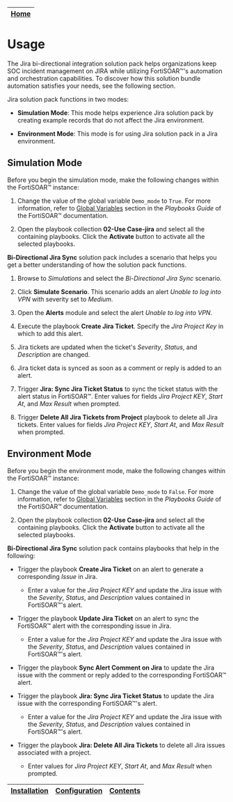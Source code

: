 [Home](../README.md) |
|--------------------------------------------|

# Usage

The Jira bi-directional integration solution pack helps organizations keep SOC incident management on JIRA while utilizing FortiSOAR&trade;'s automation and orchestration capabilities. To discover how this solution bundle automation satisfies your needs, see the following section.

Jira solution pack functions in two modes:

- **Simulation Mode**: This mode helps experience Jira solution pack by creating example records that do not affect the Jira environment.

- **Environment Mode**: This mode is for using Jira solution pack in a Jira environment.

## Simulation Mode

Before you begin the simulation mode, make the following changes within the FortiSOAR&trade; instance:

1. Change the value of the global variable `Demo_mode` to `True`. For more information, refer to [Global Variables](https://docs.fortinet.com/document/fortisoar/7.2.2/playbooks-guide/488685/dynamic-values#Global_Variables) section in the *Playbooks Guide* of the FortiSOAR&trade; documentation.

2. Open the playbook collection **02-Use Case-jira** and select all the containing playbooks. Click the **Activate** button to activate all the selected playbooks.

**Bi-Directional Jira Sync** solution pack includes a scenario that helps you get a better understanding of how the solution pack functions.

1. Browse to *Simulations* and select the *Bi-Directional Jira Sync* scenario.

2. Click **Simulate Scenario**. This scenario adds an alert *Unable to log into VPN* with severity set to *Medium*.

3. Open the **Alerts** module and select the alert *Unable to log into VPN*.

4. Execute the playbook **Create Jira Ticket**. Specify the *Jira Project Key* in which to add this alert.

5. Jira tickets are updated when the ticket's *Severity*, *Status*, and *Description* are changed.

6. Jira ticket data is synced as soon as a comment or reply is added to an alert.

7. Trigger **Jira: Sync Jira Ticket Status** to sync the ticket status with the alert status in FortiSOAR&trade;. Enter values for fields *Jira Project KEY*, *Start At*, and *Max Result* when prompted.

8. Trigger **Delete All Jira Tickets from Project** playbook to delete all Jira tickets. Enter values for fields *Jira Project KEY*, *Start At*, and *Max Result* when prompted.

## Environment Mode

Before you begin the environment mode, make the following changes within the FortiSOAR&trade; instance:

1. Change the value of the global variable `Demo_mode` to `False`. For more information, refer to [Global Variables](https://docs.fortinet.com/document/fortisoar/7.2.2/playbooks-guide/488685/dynamic-values#Global_Variables) section in the *Playbooks Guide* of the FortiSOAR&trade; documentation.

2. Open the playbook collection **02-Use Case-jira** and select all the containing playbooks. Click the **Activate** button to activate all the selected playbooks.

**Bi-Directional Jira Sync** solution pack contains playbooks that help in the following:

- Trigger the playbook **Create Jira Ticket** on an alert to generate a corresponding *Issue* in Jira.

    - Enter a value for the *Jira Project KEY* and update the Jira issue with the *Severity*, *Status*, and *Description* values contained in FortiSOAR&trade;'s alert.

- Trigger the playbook **Update Jira Ticket** on an alert to sync the FortiSOAR&trade; alert with the corresponding issue in Jira.

    - Enter a value for the *Jira Project KEY* and update the Jira issue with the *Severity*, *Status*, and *Description* values contained in FortiSOAR&trade;'s alert.

- Trigger the playbook **Sync Alert Comment on Jira** to update the Jira issue with the comment or reply added to the corresponding FortiSOAR&trade; alert.

- Trigger the playbook **Jira: Sync Jira Ticket Status** to update the Jira issue with the corresponding FortiSOAR&trade;'s alert. 

    - Enter a value for the *Jira Project KEY* and update the Jira issue with the *Severity*, *Status*, and *Description* values contained in FortiSOAR&trade;'s alert.

- Trigger the playbook **Jira: Delete All Jira Tickets** to delete all Jira issues associated with a project.

    - Enter values for *Jira Project KEY*, *Start At*, and *Max Result* when prompted.

| [Installation](./setup.md#installation) | [Configuration](./setup.md#configuration) | [Contents](./contents.md) |
|-----------------------------------------|-------------------------------------------|---------------------------|